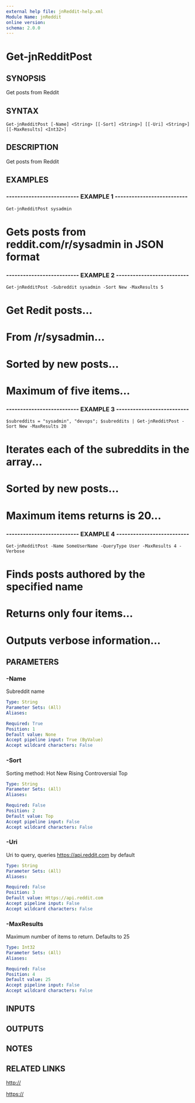 ```yaml
---
external help file: jnReddit-help.xml
Module Name: jnReddit
online version: 
schema: 2.0.0
---
```


# Get-jnRedditPost

## SYNOPSIS
Get posts from Reddit

## SYNTAX

```
Get-jnRedditPost [-Name] <String> [[-Sort] <String>] [[-Uri] <String>] [[-MaxResults] <Int32>]
```

## DESCRIPTION
Get posts from Reddit

## EXAMPLES

### -------------------------- EXAMPLE 1 --------------------------
```
Get-jnRedditPost sysadmin
```

# Gets posts from reddit.com/r/sysadmin in JSON format

### -------------------------- EXAMPLE 2 --------------------------
```
Get-jnRedditPost -Subreddit sysadmin -Sort New -MaxResults 5
```

# Get Redit posts...
#    From /r/sysadmin...
#    Sorted by new posts...
#    Maximum of five items...

### -------------------------- EXAMPLE 3 --------------------------
```
$subreddits = "sysadmin", "devops"; $subreddits | Get-jnRedditPost -Sort New -MaxResults 20
```

# Iterates each of the subreddits in the array...
#    Sorted by new posts...
#    Maximum items returns is 20...

### -------------------------- EXAMPLE 4 --------------------------
```
Get-jnRedditPost -Name SomeUserName -QueryType User -MaxResults 4 -Verbose
```

# Finds posts authored by the specified name
#    Returns only four items...
#    Outputs verbose information...

## PARAMETERS

### -Name
Subreddit name

```yaml
Type: String
Parameter Sets: (All)
Aliases: 

Required: True
Position: 1
Default value: None
Accept pipeline input: True (ByValue)
Accept wildcard characters: False
```

### -Sort
Sorting method:
    Hot
    New
    Rising
    Controversial
    Top

```yaml
Type: String
Parameter Sets: (All)
Aliases: 

Required: False
Position: 2
Default value: Top
Accept pipeline input: False
Accept wildcard characters: False
```

### -Uri
Uri to query, queries https://api.reddit.com by default

```yaml
Type: String
Parameter Sets: (All)
Aliases: 

Required: False
Position: 3
Default value: Https://api.reddit.com
Accept pipeline input: False
Accept wildcard characters: False
```

### -MaxResults
Maximum number of items to return.
Defaults to 25

```yaml
Type: Int32
Parameter Sets: (All)
Aliases: 

Required: False
Position: 4
Default value: 25
Accept pipeline input: False
Accept wildcard characters: False
```

## INPUTS

## OUTPUTS

## NOTES

## RELATED LINKS

[http://]()

[https://]()

